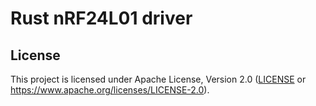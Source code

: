 # Rust nRF24L01 driver


## License

This project is licensed under Apache License, Version 2.0 ([LICENSE](LICENSE) or https://www.apache.org/licenses/LICENSE-2.0).
